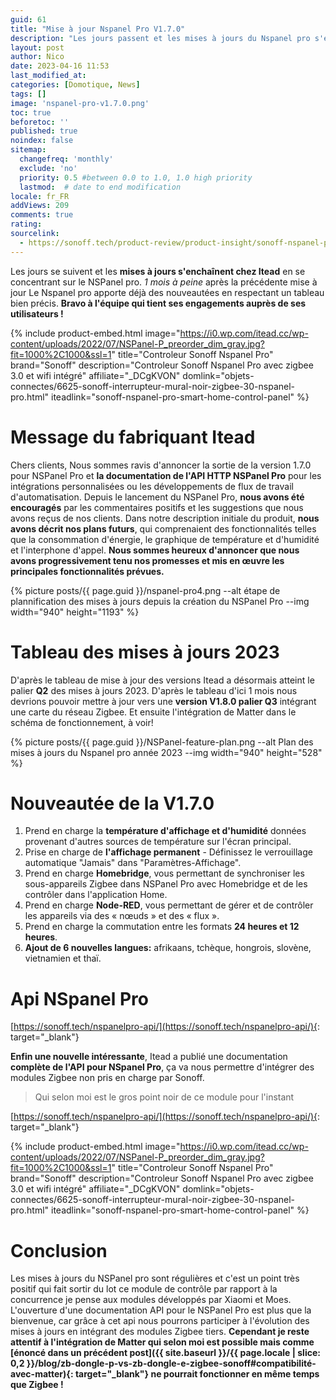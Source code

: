 ```yaml
---
guid: 61
title: "Mise à jour Nspanel Pro V1.7.0"
description: "Les jours passent et les mises à jours du Nspanel pro s'enchainent"
layout: post
author: Nico
date: 2023-04-16 11:53
last_modified_at: 
categories: [Domotique, News]
tags: []
image: 'nspanel-pro-v1.7.0.png'
toc: true
beforetoc: ''
published: true
noindex: false
sitemap:
  changefreq: 'monthly'
  exclude: 'no'
  priority: 0.5 #between 0.0 to 1.0, 1.0 high priority
  lastmod:  # date to end modification
locale: fr_FR
addViews: 209
comments: true
rating:  
sourcelink:
  - https://sonoff.tech/product-review/product-insight/sonoff-nspanel-pro-version-update-information-and-faq/
---
```

Les jours se suivent et les **mises à jours s'enchaînent chez Itead** en se concentrant sur le NSPanel pro. *1 mois à peine* après la précédente mise à jour Le Nspanel pro apporte déjà des nouveautées en respectant un tableau bien précis. **Bravo à l'équipe qui tient ses engagements auprès de ses utilisateurs !**

{% include product-embed.html image="https://i0.wp.com/itead.cc/wp-content/uploads/2022/07/NSPanel-P_preorder_dim_gray.jpg?fit=1000%2C1000&ssl=1" title="Controleur Sonoff Nspanel Pro" brand="Sonoff" description="Controleur Sonoff Nspanel Pro avec zigbee 3.0 et wifi intégré" affiliate="_DCgKVON" domlink="objets-connectes/6625-sonoff-interrupteur-mural-noir-zigbee-30-nspanel-pro.html" iteadlink="sonoff-nspanel-pro-smart-home-control-panel" %}

# Message du fabriquant Itead

Chers clients,
Nous sommes ravis d'annoncer la sortie de la version 1.7.0 pour NSPanel Pro et **la documentation de l'API HTTP NSPanel Pro** pour les intégrations personnalisées ou les développements de flux de travail d'automatisation. Depuis le lancement du NSPanel Pro, **nous avons été encouragés** par les commentaires positifs et les suggestions que nous avons reçus de nos clients. Dans notre description initiale du produit, **nous avons décrit nos plans futurs**, qui comprenaient des fonctionnalités telles que la consommation d'énergie, le graphique de température et d'humidité et l'interphone d'appel. **Nous sommes heureux d'annoncer que nous avons progressivement tenu nos promesses et mis en œuvre les principales fonctionnalités prévues.**

{% picture posts/{{ page.guid }}/nspanel-pro4.png --alt étape de plannification des mises à jours depuis la création du NSPanel Pro --img width="940" height="1193" %}

# Tableau des mises à jours 2023

D'après le tableau de mise à jour des versions Itead a désormais atteint le palier **Q2** des mises à jours 2023. D'après le tableau d'ici 1 mois nous devrions pouvoir mettre à jour vers une **version V1.8.0 palier Q3** intégrant une carte du réseau Zigbee. Et ensuite l'intégration de Matter dans le schéma de fonctionnement, à voir!

{% picture posts/{{ page.guid }}/NSPanel-feature-plan.png --alt Plan des mises à jours du Nspanel pro année 2023 --img width="940" height="528" %}

# Nouveautée de la V1.7.0

1. Prend en charge la **température d'affichage et d'humidité** données provenant d'autres sources de température sur l'écran principal.
2. Prise en charge de **l'affichage permanent** - Définissez le verrouillage automatique "Jamais" dans "Paramètres-Affichage".
3. Prend en charge **Homebridge**, vous permettant de synchroniser les sous-appareils Zigbee dans NSPanel Pro avec Homebridge et de les contrôler dans l'application Home.
4. Prend en charge **Node-RED**, vous permettant de gérer et de contrôler les appareils via des « nœuds » et des « flux ».
5. Prend en charge la commutation entre les formats **24 heures et 12 heures**.
6. **Ajout de 6 nouvelles langues:** afrikaans, tchèque, hongrois, slovène, vietnamien et thaï.

# Api NSpanel Pro

[https://sonoff.tech/nspanelpro-api/](https://sonoff.tech/nspanelpro-api/){: target="_blank"}

**Enfin une nouvelle intéressante**, Itead a publié une documentation **complète de l'API pour NSpanel Pro**, ça va nous permettre d'intégrer des modules Zigbee non pris en charge par Sonoff.
> Qui selon moi est le gros point noir de ce module pour l'instant

[https://sonoff.tech/nspanelpro-api/](https://sonoff.tech/nspanelpro-api/){: target="_blank"}


{% include product-embed.html image="https://i0.wp.com/itead.cc/wp-content/uploads/2022/07/NSPanel-P_preorder_dim_gray.jpg?fit=1000%2C1000&ssl=1" title="Controleur Sonoff Nspanel Pro" brand="Sonoff" description="Controleur Sonoff Nspanel Pro avec zigbee 3.0 et wifi intégré"  affiliate="_DCgKVON" domlink="objets-connectes/6625-sonoff-interrupteur-mural-noir-zigbee-30-nspanel-pro.html" iteadlink="sonoff-nspanel-pro-smart-home-control-panel" %}

# Conclusion

Les mises à jours du NSPanel pro sont régulières et c'est un point très positif qui fait sortir du lot ce module de contrôle par rapport à la concurrence je pense aux modules développés par Xiaomi et Moes. L'ouverture d'une documentation API pour le NSPanel Pro est plus que la bienvenue, car grâce à cet api nous pourrons participer à l'évolution des mises à jours en intégrant des modules Zigbee tiers. **Cependant je reste attentif à l'intégration de Matter qui selon moi est possible mais comme [énoncé dans un précédent post]({{ site.baseurl }}/{{ page.locale | slice: 0,2 }}/blog/zb-dongle-p-vs-zb-dongle-e-zigbee-sonoff#compatibilité-avec-matter){: target="_blank"} ne pourrait fonctionner en même temps que Zigbee !**

